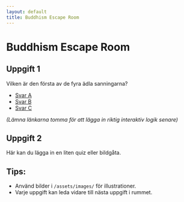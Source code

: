 ```yaml
---
layout: default
title: Buddhism Escape Room
---
```


# Buddhism Escape Room

## Uppgift 1
Vilken är den första av de fyra ädla sanningarna?

- [Svar A](#)  
- [Svar B](#)  
- [Svar C](#)  

*(Lämna länkarna tomma för att lägga in riktig interaktiv logik senare)*

## Uppgift 2
Här kan du lägga in en liten quiz eller bildgåta.

## Tips:
- Använd bilder i `/assets/images/` för illustrationer.
- Varje uppgift kan leda vidare till nästa uppgift i rummet.

